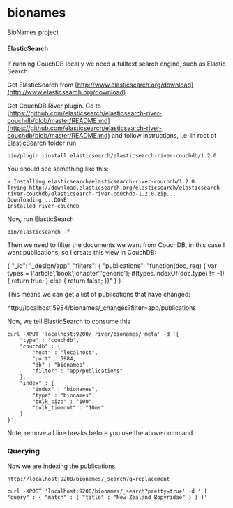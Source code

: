 bionames
========

BioNames project



#### ElasticSearch

If running CouchDB locally we need a fulltext search engine, such as Elastic Search.

Get ElasticSearch from [http://www.elasticsearch.org/download](http://www.elasticsearch.org/download)

Get CouchDB River plugin. Go to [https://github.com/elasticsearch/elasticsearch-river-couchdb/blob/master/README.md](https://github.com/elasticsearch/elasticsearch-river-couchdb/blob/master/README.md)
and follow instructions, i.e. in root of ElasticSearch folder run

    bin/plugin -install elasticsearch/elasticsearch-river-couchdb/1.2.0.
    
You should see something like this:

	> Installing elasticsearch/elasticsearch-river-couchdb/1.2.0...
	Trying http://download.elasticsearch.org/elasticsearch/elasticsearch-river-couchdb/elasticsearch-river-couchdb-1.2.0.zip...
	Downloading ...DONE
	Installed river-couchdb

Now, run ElasticSearch

	bin/elasticsearch -f
	
Then we need to filter the documents we want from CouchDB, in this case I want publications, so I create this view in CouchDB:

{
   "_id": "_design/app",
   "filters": {
       "publications": "function(doc, req) { var types = ['article','book','chapter','generic']; if(types.indexOf(doc.type) != -1) { return true; } else { return false; }}"
   }
}

This means we can get a list of publications that have changed:

http://localhost:5984/bionames/_changes?filter=app/publications

Now, we tell ElasticSearch to consume this

	curl -XPUT 'localhost:9200/_river/bionames/_meta' -d '{
		"type" : "couchdb",
		"couchdb" : {
			"host" : "localhost",
			"port" : 5984,
			"db" : "bionames",
			"filter" : "app/publications"
		},
		"index" : {
			"index" : "bionames",
			"type" : "bionames",
			"bulk_size" : "100",
			"bulk_timeout" : "10ms"
		}
	}'

Note, remove all line breaks before you use the above command.

### Querying

Now we are indexing the publications.

	http://localhost:9200/bionames/_search?q=replacement

	curl -XPOST 'localhost:9200/bionames/_search?pretty=true' -d ' { "query" : { "match" : { "title" : "New Zealand Bopyridae" } } }'